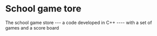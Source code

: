 # School game tore
The school game store --- a code developed in C++ ---- with a set of games and a score board 

